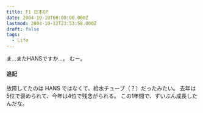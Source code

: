 ```yaml
---
title: F1 日本GP
date: 2004-10-10T00:00:00.000Z
lastmod: 2004-10-12T23:53:58.000Z
draft: false
tags:
  - Life
---
```


ま…またHANSですか…。 むー。

#### 追記

故障してたのは HANS ではなくて、給水チューブ（？）だったみたい。 去年は5位で褒められて、今年は4位で残念がられる。 この1年間で、ずいぶん成長したんだな。
